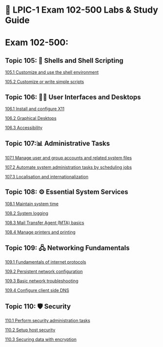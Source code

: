 # 🔧 LPIC-1 Exam 102-500 Labs & Study Guide

# Exam 102-500:
## Topic 105: 🐚 Shells and Shell Scripting

[105.1 Customize and use the shell environment]()
 
[105.2 Customize or write simple scripts]()

## Topic 106: 🧑‍💻 User Interfaces and Desktops

[106.1 Install and configure X11]()
 
[106.2 Graphical Desktops]()
 
[106.3 Accessibility]()

## Topic 107:📊 Administrative Tasks

[107.1 Manage user and group accounts and related system files]()
 
[107.2 Automate system administration tasks by scheduling jobs]()
 
[107.3 Localisation and internationalization]()

## Topic 108: ⚙️ Essential System Services

[108.1 Maintain system time]()
 
[108.2 System logging]()
 
[108.3 Mail Transfer Agent (MTA) basics]()
 
[108.4 Manage printers and printing]()

## Topic 109: 🖧 Networking Fundamentals

[109.1 Fundamentals of internet protocols]()
 
[109.2 Persistent network configuration]()
 
[109.3 Basic network troubleshooting]()
 
[109.4 Configure client side DNS]()

## Topic 110: 🛡️ Security

[110.1 Perform security administration tasks]()
 
[110.2 Setup host security]()
 
[110.3 Securing data with encryption]()
